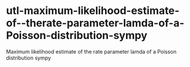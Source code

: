 # utl-maximum-likelihood-estimate-of--therate-parameter-lamda-of-a-Poisson-distribution-sympy
Maximum likelihood estimate of the rate parameter lamda of a Poisson distribution sympy 
